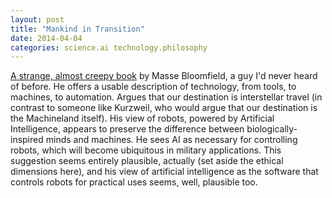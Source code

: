 ```yaml
---
layout: post
title: "Mankind in Transition"
date: 2014-04-04
categories: science.ai technology.philosophy
---
```


[A strange, almost creepy
book](http://www.amazon.com/Mankind-Transition-Distant-Present-Future/dp/1879981017/ref=sr_1_1?s=books&amp;ie=UTF8&amp;qid=1396643451&amp;sr=1-1&amp;keywords=Mankind+in+Transition)
 by Masse Bloomfield, a guy I'd never heard of before. He offers a usable
description of technology, from tools, to machines, to automation. Argues that
our destination is interstellar travel (in contrast to someone like Kurzweil,
who would argue that our destination is the Machineland itself). His view of
robots, powered by Artificial Intelligence, appears to preserve the difference
between biologically-inspired minds and machines. He sees AI as necessary for
controlling robots, which will become ubiquitous in military applications. This
suggestion seems entirely plausible, actually (set aside the ethical dimensions
here), and his view of artificial intelligence as the software that controls
robots for practical uses seems, well, plausible too.